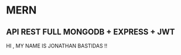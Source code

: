 # MERN
API REST FULL MONGODB + EXPRESS + JWT
-----------------------------------------
HI , MY NAME IS JONATHAN BASTIDAS !!
